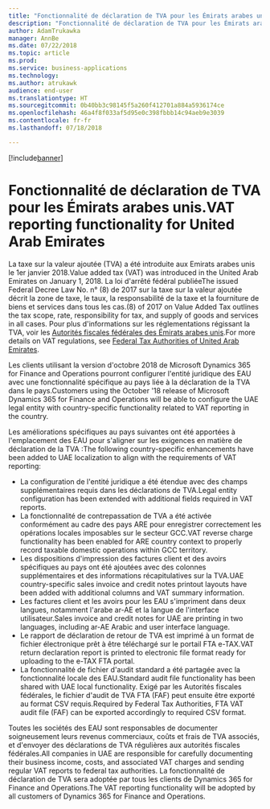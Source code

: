 ```yaml
---
title: "Fonctionnalité de déclaration de TVA pour les Émirats arabes unis."
description: "Fonctionnalité de déclaration de TVA pour les Émirats arabes unis."
author: AdamTrukawka
manager: AnnBe
ms.date: 07/22/2018
ms.topic: article
ms.prod: 
ms.service: business-applications
ms.technology: 
ms.author: atrukawk
audience: end-user
ms.translationtype: HT
ms.sourcegitcommit: 0b40bb3c98145f5a260f412701a884a5936174ce
ms.openlocfilehash: 46a4f8f033af5d95e0c398fbbb14c94aeb9e3039
ms.contentlocale: fr-fr
ms.lasthandoff: 07/18/2018

---
```



[!include[banner](../../includes/banner.md)]

# <a name="vat-reporting-functionality-for-united-arab-emirates"></a><span data-ttu-id="5e7d3-103">Fonctionnalité de déclaration de TVA pour les Émirats arabes unis.</span><span class="sxs-lookup"><span data-stu-id="5e7d3-103">VAT reporting functionality for United Arab Emirates</span></span>

<span data-ttu-id="5e7d3-104">La taxe sur la valeur ajoutée (TVA) a été introduite aux Emirats arabes unis le 1er janvier 2018.</span><span class="sxs-lookup"><span data-stu-id="5e7d3-104">Value added tax (VAT) was introduced in the United Arab Emirates on January 1, 2018.</span></span> <span data-ttu-id="5e7d3-105">La loi d'arrêté fédéral publiée</span><span class="sxs-lookup"><span data-stu-id="5e7d3-105">The issued Federal Decree Law No.</span></span> <span data-ttu-id="5e7d3-106">n° (8) de 2017 sur la taxe sur la valeur ajoutée décrit la zone de taxe, le taux, la responsabilité de la taxe et la fourniture de biens et services dans tous les cas.</span><span class="sxs-lookup"><span data-stu-id="5e7d3-106">(8) of 2017 on Value Added Tax outlines the tax scope, rate, responsibility for tax, and supply of goods and services in all cases.</span></span> <span data-ttu-id="5e7d3-107">Pour plus d'informations sur les réglementations régissant la TVA, voir les [Autorités fiscales fédérales des Émirats arabes unis](https://government.ae/en/information-and-services/finance-and-investment/taxation/valueaddedtaxvat).</span><span class="sxs-lookup"><span data-stu-id="5e7d3-107">For more details on VAT regulations, see [Federal Tax Authorities of United Arab Emirates](https://government.ae/en/information-and-services/finance-and-investment/taxation/valueaddedtaxvat).</span></span>

<span data-ttu-id="5e7d3-108">Les clients utilisant la version d'octobre 2018 de Microsoft Dynamics 365 for Finance and Operations pourront configurer l'entité juridique des EAU avec une fonctionnalité spécifique au pays liée à la déclaration de la TVA dans le pays.</span><span class="sxs-lookup"><span data-stu-id="5e7d3-108">Customers using the October '18 release of Microsoft Dynamics 365 for Finance and Operations will be able to configure the UAE legal entity with country-specific functionality related to VAT reporting in the country.</span></span>

<span data-ttu-id="5e7d3-109">Les améliorations spécifiques au pays suivantes ont été apportées à l'emplacement des EAU pour s'aligner sur les exigences en matière de déclaration de la TVA :</span><span class="sxs-lookup"><span data-stu-id="5e7d3-109">The following country-specific enhancements have been added to UAE localization to align with the requirements of VAT reporting:</span></span>

- <span data-ttu-id="5e7d3-110">La configuration de l'entité juridique a été étendue avec des champs supplémentaires requis dans les déclarations de TVA.</span><span class="sxs-lookup"><span data-stu-id="5e7d3-110">Legal entity configuration has been extended with additional fields required in VAT reports.</span></span>
- <span data-ttu-id="5e7d3-111">La fonctionnalité de contrepassation de TVA a été activée conformément au cadre des pays ARE pour enregistrer correctement les opérations locales imposables sur le secteur GCC.</span><span class="sxs-lookup"><span data-stu-id="5e7d3-111">VAT reverse charge functionality has been enabled for ARE country context to properly record taxable domestic operations within GCC territory.</span></span>
- <span data-ttu-id="5e7d3-112">Les dispositions d'impression des factures client et des avoirs spécifiques au pays ont été ajoutées avec des colonnes supplémentaires et des informations récapitulatives sur la TVA.</span><span class="sxs-lookup"><span data-stu-id="5e7d3-112">UAE country-specific sales invoice and credit notes printout layouts have been added with additional columns and VAT summary information.</span></span>
- <span data-ttu-id="5e7d3-113">Les factures client et les avoirs pour les EAU s'impriment dans deux langues, notamment l'arabe ar-AE et la langue de l'interface utilisateur.</span><span class="sxs-lookup"><span data-stu-id="5e7d3-113">Sales invoice and credit notes for UAE are printing in two languages, including ar-AE Arabic and user interface language.</span></span>
- <span data-ttu-id="5e7d3-114">Le rapport de déclaration de retour de TVA est imprimé à un format de fichier électronique prêt à être téléchargé sur le portail FTA e-TAX.</span><span class="sxs-lookup"><span data-stu-id="5e7d3-114">VAT return declaration report is printed to electronic file format ready for uploading to the e-TAX FTA portal.</span></span>
- <span data-ttu-id="5e7d3-115">La fonctionnalité de fichier d'audit standard a été partagée avec la fonctionnalité locale des EAU.</span><span class="sxs-lookup"><span data-stu-id="5e7d3-115">Standard audit file functionality has been shared with UAE local functionality.</span></span> <span data-ttu-id="5e7d3-116">Exigé par les Autorités fiscales fédérales, le fichier d'audit de TVA FTA (FAF) peut ensuite être exporté au format CSV requis.</span><span class="sxs-lookup"><span data-stu-id="5e7d3-116">Required by Federal Tax Authorities, FTA VAT audit file (FAF) can be exported accordingly to required CSV format.</span></span>

<span data-ttu-id="5e7d3-117">Toutes les sociétés des EAU sont responsables de documenter soigneusement leurs revenus commerciaux, coûts et frais de TVA associés, et d'envoyer des déclarations de TVA régulières aux autorités fiscales fédérales.</span><span class="sxs-lookup"><span data-stu-id="5e7d3-117">All companies in UAE are responsible for carefully documenting their business income, costs, and associated VAT charges and sending regular VAT reports to federal tax authorities.</span></span> <span data-ttu-id="5e7d3-118">La fonctionnalité de déclaration de TVA sera adoptée par tous les clients de Dynamics 365 for Finance and Operations.</span><span class="sxs-lookup"><span data-stu-id="5e7d3-118">The VAT reporting functionality will be adopted by all customers of Dynamics 365 for Finance and Operations.</span></span>


